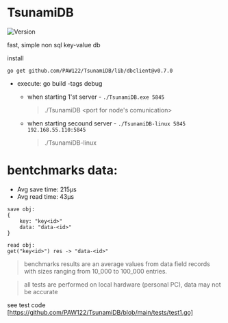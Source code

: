 # TsunamiDB

![Version](https://img.shields.io/badge/version-0.7.0-brightgreen.svg)

fast, simple non sql key-value db

install
```
go get github.com/PAW122/TsunamiDB/lib/dbclient@v0.7.0
```

+ execute:
    go build -tags debug

    - when starting 1'st server - ```./TsunamiDB.exe 5845```
        > ./TsunamiDB <port for node's comunication>
    - when starting secound server - ```./TsunamiDB-linux 5845 192.168.55.110:5845```
        > ./TsunamiDB-linux <same port> <ip and port of other server>


# bentchmarks data:
* Avg save time: 215µs
* Avg read time: 43µs
```
save obj:
{
    key: "key<id>"
    data: "data-<id>"
}

read obj:
get("key<id>") res -> "data-<id>"
```
>    benchmarks results are an average values ​​from data field records with sizes ranging from 10_000 to 100_000 entries.

>    all tests are performed on local hardware (personal PC), data may not be accurate

see test code [https://github.com/PAW122/TsunamiDB/blob/main/tests/test1.go]